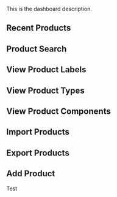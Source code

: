 This is the dashboard description.

## Recent Products

## Product Search

## View Product Labels

## View Product Types

## View Product Components

## Import Products

## Export Products

## Add Product



Test